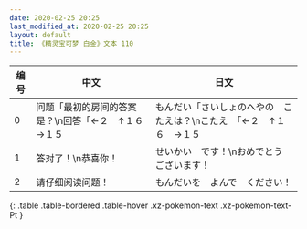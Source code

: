 ```yaml
---
date: 2020-02-25 20:25
last_modified_at: 2020-02-25 20:25
layout: default
title: 《精灵宝可梦 白金》文本 110
---
```

| 编号 | 中文 | 日文 |
| ---- | ---- | ---- |
| 0 | 问题「最初的房间的答案是？\n回答「←２　↑１６　→１５ | もんだい「さいしょのへやの　こたえは？\nこたえ　「←２　↑１６　→１５ |
| 1 | 答对了！\n恭喜你！ | せいかい　です！\nおめでとう　ございます！ |
| 2 | 请仔细阅读问题！ | もんだいを　よんで　ください！ |
{: .table .table-bordered .table-hover .xz-pokemon-text .xz-pokemon-text-Pt }